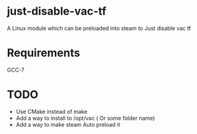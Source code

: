 # just-disable-vac-tf
A Linux module which can be preloaded into steam to Just disable vac tf

# Requirements
GCC-7

# TODO
+ Use CMake instead of make
+ Add a way to install to /opt/vac ( Or some folder name)
+ Add a way to make steam Auto preload it
